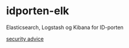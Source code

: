 # idporten-elk
Elasticsearch, Logstash og Kibana for ID-porten

[security advice](/security/advisories/new)
